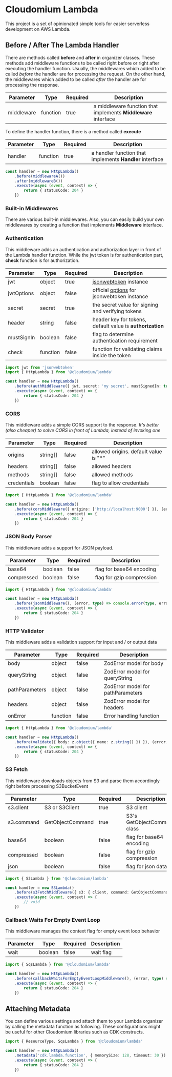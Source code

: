 # Cloudomium Lambda

This project is a set of opinionated simple tools for easier serverless development on AWS Lambda.

## Before / After The Lambda Handler

There are methods called **before** and **after** in organizer classes.
These methods add middleware functions to be called right before or right after executing the handler function.
Usually, the middlewares which added to be called *before* the handler are for processing the request.
On the other hand, the middlewares which added to be called *after* the handler are for processing the response.

| Parameter | Type | Required | Description |
| --------- | ---- | -------- | ----------- |
| middleware | function | true | a middleware function that implements **Middleware** interface |

To define the handler function, there is a method called **execute**

| Parameter | Type | Required | Description |
| --------- | ---- | -------- | ----------- |
| handler | function | true | a handler function that implements **Handler** interface |

```typescript
const handler = new HttpLambda()
    .before(middlewareA())
    .after(middlewareB())
    .execute(async (event, context) => {
        return { statusCode: 204 }
    })
```

### Built-in Middlewares

There are various built-in middlewares.
Also, you can easily build your own middlewares by creating a function that implements **Middleware** interface.

### Authentication

This middleware adds an authentication and authorization layer in front of the Lambda handler function.
While the jwt token is for authentication part, **check** function is for authorization.

| Parameter | Type | Required | Description |
| --------- | ---- | -------- | ----------- |
| jwt | object | true | [jsonwebtoken](https://www.npmjs.com/package/jsonwebtoken) instance |
| jwtOptions | object | false | official [options](https://www.npmjs.com/package/jsonwebtoken#jwtverifytoken-secretorpublickey-options-callback) for jsonwebtoken instance |
| secret | secret | true | the secret value for signing and verifying tokens |
| header | string | false | header key for tokens, default value is **authorization** |
| mustSignIn | boolean | false | flag to determine authentication requirement |
| check | function | false | function for validating claims inside the token |

```typescript
import jwt from 'jsonwebtoken'
import { HttpLambda } from '@cloudomium/lambda'

const handler = new HttpLambda()
    .before(authMiddleware({ jwt, secret: 'my secret', mustSignedIn: true }), (error, type) => console.error(type, error))
    .execute(async (event, context) => {
        return { statusCode: 204 }
    })
```

### CORS

This middleware adds a simple CORS support to the response.
*It's better (also cheaper) to solve CORS in front of Lambda, instead of invoking one*

| Parameter | Type | Required | Description |
| --------- | ---- | -------- | ----------- |
| origins | string[] | false | allowed origins. default value is "*" |
| headers | string[] | false | allowed headers |
| methods | string[] | false | allowed methods |
| credentials | boolean | false | flag to allow credentials |

```typescript
import { HttpLambda } from '@cloudomium/lambda'

const handler = new HttpLambda()
    .before(corsMiddleware({ origins: ['http://localhost:9000'] }), (error, type) => console.error(type, error))
    .execute(async (event, context) => {
        return { statusCode: 204 }
    })
```

### JSON Body Parser

This middleware adds a support for JSON payload.

| Parameter | Type | Required | Description |
| --------- | ---- | -------- | ----------- |
| base64 | boolean | false | flag for base64 encoding |
| compressed | boolean | false | flag for gzip compression |

```typescript
import { HttpLambda } from '@cloudomium/lambda'

const handler = new HttpLambda()
    .before(jsonMiddleware(), (error, type) => console.error(type, error))
    .execute(async (event, context) => {
        return { statusCode: 204 }
    })
```

### HTTP Validator

This middleware adds a validation support for input and / or output data

| Parameter | Type | Required | Description |
| --------- | ---- | -------- | ----------- |
| body | object | false | ZodError model for body |
| queryString | object | false | ZodError model for queryString |
| pathParameters | object | false | ZodError model for pathParameters |
| headers | object | false | ZodError model for headers |
| onError | function | false | Error handling function |

```typescript
import { HttpLambda } from '@cloudomium/lambda'

const handler = new HttpLambda()
    .before(validate({ body: z.object({ name: z.string() }) }), (error, type) => console.error(type, error))
    .execute(async (event, context) => {
        return { statusCode: 204 }
    })
```

### S3 Fetch

This middleware downloads objects from S3 and parse them accordingly right before processing S3BucketEvent

| Parameter | Type | Required | Description |
| --------- | ---- | -------- | ----------- |
| s3.client | S3 or S3Client | true | S3 client |
| s3.command | GetObjectCommand | true | S3's GetObjectCommand class |
| base64 | boolean | false | flag for base64 encoding |
| compressed | boolean | false | flag for gzip compression |
| json | boolean | false | flag for json data |

```typescript
import { S3Lambda } from '@cloudomium/lambda'

const handler = new S3Lambda()
    .before(s3FetchMiddleware({ s3: { client, command: GetObjectCommand } }), (error, type) => console.error(type, error))
    .execute(async (event, context) => {
        // void
    })
```

### Callback Waits For Empty Event Loop

This middleware manages the context flag for empty event loop behavior

| Parameter | Type | Required | Description |
| --------- | ---- | -------- | ----------- |
| wait | boolean | false | wait flag |

```typescript
import { SqsLambda } from '@cloudomium/lambda'

const handler = new HttpLambda()
    .before(callbackWaitsForEmptyEventLoopMiddleware(), (error, type) => console.error(type, error))
    .execute(async (event, context) => {
        return { statusCode: 204 }
    })
```

## Attaching Metadata

You can define various settings and attach them to your Lambda organizer by calling the metadata function as following.
These configurations might be useful for other Cloudomium libraries such as CDK constructs.

```typescript
import { ResourceType, SqsLambda } from '@cloudomium/lambda'

const handler = new HttpLambda()
    .metadata('cdk.lambda.function', { memorySize: 128, timeout: 30 })
    .execute(async (event, context) => {
        return { statusCode: 204 }
    })
```
